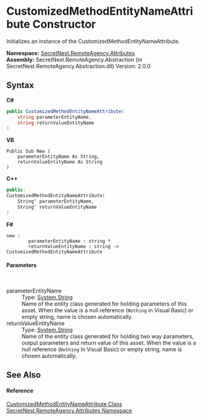# CustomizedMethodEntityNameAttribute Constructor 
 

Initializes an instance of the CustomizedMethodEntityNameAttribute.

**Namespace:**&nbsp;<a href="N_SecretNest_RemoteAgency_Attributes">SecretNest.RemoteAgency.Attributes</a><br />**Assembly:**&nbsp;SecretNest.RemoteAgency.Abstraction (in SecretNest.RemoteAgency.Abstraction.dll) Version: 2.0.0

## Syntax

**C#**<br />
``` C#
public CustomizedMethodEntityNameAttribute(
	string parameterEntityName,
	string returnValueEntityName
)
```

**VB**<br />
``` VB
Public Sub New ( 
	parameterEntityName As String,
	returnValueEntityName As String
)
```

**C++**<br />
``` C++
public:
CustomizedMethodEntityNameAttribute(
	String^ parameterEntityName, 
	String^ returnValueEntityName
)
```

**F#**<br />
``` F#
new : 
        parameterEntityName : string * 
        returnValueEntityName : string -> CustomizedMethodEntityNameAttribute
```


#### Parameters
&nbsp;<dl><dt>parameterEntityName</dt><dd>Type: <a href="https://docs.microsoft.com/dotnet/api/system.string" target="_blank">System.String</a><br />Name of the entity class generated for holding parameters of this asset. When the value is a null reference (`Nothing` in Visual Basic) or empty string, name is chosen automatically.</dd><dt>returnValueEntityName</dt><dd>Type: <a href="https://docs.microsoft.com/dotnet/api/system.string" target="_blank">System.String</a><br />Name of the entity class generated for holding two way parameters, output parameters and return value of this asset. When the value is a null reference (`Nothing` in Visual Basic) or empty string, name is chosen automatically.</dd></dl>

## See Also


#### Reference
<a href="T_SecretNest_RemoteAgency_Attributes_CustomizedMethodEntityNameAttribute">CustomizedMethodEntityNameAttribute Class</a><br /><a href="N_SecretNest_RemoteAgency_Attributes">SecretNest.RemoteAgency.Attributes Namespace</a><br />